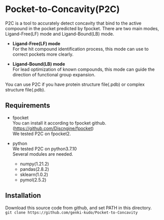 # Pocket-to-Concavity(P2C)
P2C is a tool to accurately detect concavity that bind to the active compound in the pocket predicted by fpocket. 
There are two main modes, Ligand-Free(LF) mode and Ligand-Bound(LB) mode. 

* **Ligand-Free(LF) mode**  
  For the hit compound identification process, this mode can use to correct pockets more clearly.  
  
* **Ligand-Bound(LB) mode**  
  For lead optimization of known compounds, this mode can guide the direction of functional group expansion.  
  
You can use P2C if you have protein structure file(.pdb) or complex structure file(.pdb). 

## Requirements
* fpocket  
  You can install it according to fpocket github.(https://github.com/Discngine/fpocket)  
  We tested P2C on fpocket2.

* python  
  We tested P2C on python3.7.10  
  Several modules are needed.
  * numpy(1.21.2)
  * pandas(2.8.2)
  * sklearn(1.0.2)
  * pymol(2.5.2)

## Installation
Download this source code from github, and set PATH in this directory.  
``` git clone https://github.com/genki-kudo/Pocket-to-Concavity ```  




